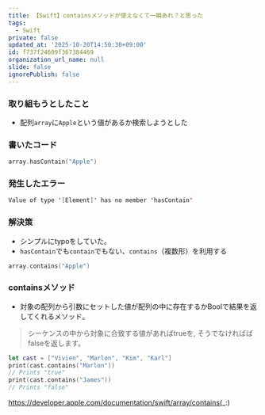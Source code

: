 ```yaml
---
title: 【Swift】containsメソッドが使えなくて一瞬あれ？と思った
tags:
  - Swift
private: false
updated_at: '2025-10-20T14:50:30+09:00'
id: f737f24609f367384469
organization_url_name: null
slide: false
ignorePublish: false
---
```

### 取り組もうとしたこと
* 配列`array`に`Apple`という値があるか検索しようとした

### 書いたコード
```Swift
array.hasContain("Apple")
```

### 発生したエラー

```Swift
Value of type '[Element]' has no member 'hasContain'
```

### 解決策
* シンプルにtypoをしていた。
* `hasContain`でも`contain`でもない、`contains`（複数形）を利用する
```Swift
array.contains("Apple")
```

### containsメソッド
* 対象の配列から引数にセットした値が配列の中に存在するかBoolで結果を返してくれるメソッド。

> シーケンスの中から対象に合致する値があればtrueを, そうでなければばfalseを返します。

```Swift
let cast = ["Vivien", "Marlon", "Kim", "Karl"]
print(cast.contains("Marlon"))
// Prints "true"
print(cast.contains("James"))
// Prints "false"
```

https://developer.apple.com/documentation/swift/array/contains(_:)
